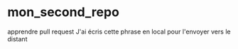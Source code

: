 # mon_second_repo
apprendre pull request
J'ai écris cette phrase en local pour l'envoyer vers le distant